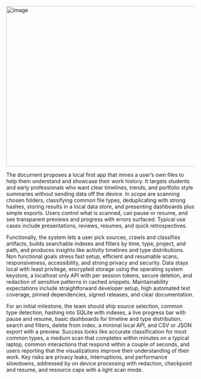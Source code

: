 <img width="648" height="428" alt="image" src="https://github.com/user-attachments/assets/c57a0cde-2ee3-4d2b-b201-8cb681fce423" />

The document proposes a local first app that mines a user’s own files to help them understand and showcase their work history. It targets students and early professionals who want clear timelines, trends, and portfolio style summaries without sending data off the device. In scope are scanning chosen folders, classifying common file types, deduplicating with strong hashes, storing results in a local data store, and presenting dashboards plus simple exports. Users control what is scanned, can pause or resume, and see transparent previews and progress with errors surfaced. Typical use cases include presentations, reviews, resumes, and quick retrospectives.

Functionally, the system lets a user pick sources, crawls and classifies artifacts, builds searchable indexes and filters by time, type, project, and path, and produces insights like activity timelines and type distributions. Non functional goals stress fast setup, efficient and resumable scans, responsiveness, accessibility, and strong privacy and security. Data stays local with least privilege, encrypted storage using the operating system keystore, a localhost only API with per session tokens, secure deletion, and redaction of sensitive patterns in cached snippets. Maintainability expectations include straightforward developer setup, high automated test coverage, pinned dependencies, signed releases, and clear documentation.

For an initial milestone, the team should ship source selection, common type detection, hashing into SQLite with indexes, a live progress bar with pause and resume, basic dashboards for timeline and type distribution, search and filters, delete from index, a minimal local API, and CSV or JSON export with a preview. Success looks like accurate classification for most common types, a medium scan that completes within minutes on a typical laptop, common interactions that respond within a couple of seconds, and users reporting that the visualizations improve their understanding of their work. Key risks are privacy leaks, interruptions, and performance slowdowns, addressed by on device processing with redaction, checkpoint and resume, and resource caps with a light scan mode.
